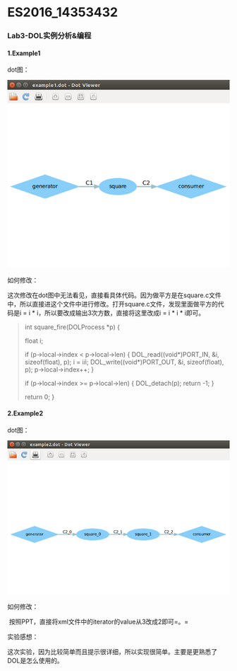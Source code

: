 # ES2016_14353432
### Lab3-DOL实例分析&编程

#### 1.Example1

dot图：

 ![1](1.jpg)

如何修改：

​	这次修改在dot图中无法看见，直接看具体代码。因为做平方是在square.c文件中，所以直接进这个文件中进行修改。打开square.c文件，发现里面做平方的代码是i = i * i，所以要改成输出3次方数，直接将这里改成i = i * i * i即可。

>int square_fire(DOLProcess *p) {
>
>    float i;
>
>    if (p->local->index < p->local->len) {
>        DOL_read((void*)PORT_IN, &i, sizeof(float), p);
>        i = i*i*i;
>        DOL_write((void*)PORT_OUT, &i, sizeof(float), p);
>        p->local->index++;
>    }
>    
>    if (p->local->index >= p->local->len) {
>        DOL_detach(p);
>        return -1;
>    }
>    
>    return 0;
>}
>



#### 2.Example2

dot图：

 ![2](2.jpg)

如何修改：

​	按照PPT，直接将xml文件中的iterator的value从3改成2即可=。=



实验感想：

​	这次实验，因为比较简单而且提示很详细，所以实现很简单。主要是更熟悉了DOL是怎么使用的。

